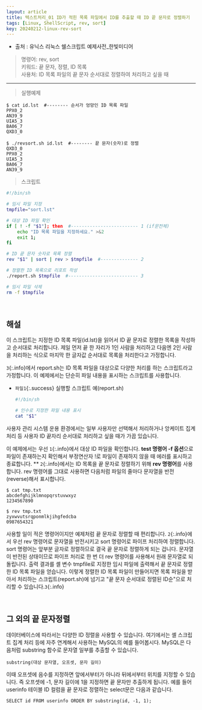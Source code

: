 ```yaml
---
layout: article
title: 텍스트처리_01 ID가 적힌 목록 파일에서 ID를 추출할 때 ID 끝 문자로 정렬하기
tags: [Linux, ShellScript, rev, sort]
key: 20240212-linux-rev-sort
---
```


- 출처 : 유닉스 리눅스 쉘스크립트 예제사전_한빛미디어

> 명령어: rev, sort  
> 키워드: 끝 문자, 정렬, ID 목록  
> 사용처: ID 목록 파일의 끝 문자 순서대로 정렬하여 처리하고 싶을 때

--- 

> 실행예제

```
$ cat id.lst  #-------- 순서가 엉망인 ID 목록 파일
PPX0_2
AN39_9
UIA5_3
BA06_7
QXD3_0

$ ./revsort.sh id.lst  #-------- 끝 문자(숫자)로 정렬
QXD3_0
PPX0_2
UIA5_3
BA06_7
AN39_9
```

> 스크립트

```bash
#!/bin/sh

# 임시 파일 지정
tmpfile="sort.lst"

# 대상 ID 파일 확인
if [ ! -f "$1"]; then  #------------------------- 1 (if문전체)
    echo "ID 목록 파일을 지정하세요." >&2
    exit 1;
fi

# ID 끝 문자 숫자로 목록 정렬
rev "$1" | sort | rev > $tmpfile  #-------------- 2

# 정렬한 ID 목록으로 리포트 작성
./report.sh $tmpfile  #-------------------------- 3

# 임시 파일 삭제
rm -f $tmpfile
```

&nbsp;
&nbsp;
                                                
## **해설**

이 스크립트는 지정한 ID 목록 파일(id.lst)을 읽어서 ID 끝 문자로 정렬한 목록을 작성하고 순서대로 처리합니다. 제일 먼저 끝 한 자리가 1인 사람을 처리하고 다음엔 2인 사람을 처리하는 식으로 마지막 한 글자값 순서대로 목록을 처리한다고 가정합니다.

`3`{:.info}에서 report.sh는 ID 목록 파일을 대상으로 다양한 처리를 하는 스크립트라고 가정합니다. 이 예제에서는 단순히 파일 내용을 표시하는 스크립트를 사용합니다.

- `파일1`{:.success} 실행할 스크립트 예(report.sh)

    ```bash
    #!/bin/sh

    # 인수로 지정한 파일 내용 표시
    cat "$1"
    ```

사용자 관리 시스템 운용 환경에서는 일부 사용자만 선택해서 처리하거나 앙케이트 집계 처리 등 사용자 ID 끝자리 순서대로 처리하고 싶을 때가 가끔 있습니다.

이 예제에서는 우선 `1`{:.info}에서 대상 ID 파일을 확인합니다. **test 명령어 -f 옵션**으로 파일이 존재하는지 확인해서 부정연산자 !로 파일이 존재하지 않을 때 에러를 표시하고 종료합니다.
**
`2`{:.info}에서는 ID 목록을 끝 문자로 정렬하기 위해 **rev 명령어**를 사용합니다. rev 명령어를 그대로 사용하면 다음처럼 파일의 줄마다 문자열을 반전(reverse)해서 표시합니다.

```
$ cat tmp.txt
abcdefghijklmnopqrstuvwxyz
1234567890

$ rev tmp.txt
zyxwvutsrqponmlkjihgfedcba
0987654321
```

사용할 일이 적은 명령어이지만 예제처럼 끝 문자로 정렬할 때 편리합니다. `2`{:.info}에서 우선 rev 명령어로 문자열을 반전시키고 sort 명령어로 파이프 처리하여 정렬합니다. sort 명령어는 앞부분 글자로 정렬하므로 결국 끝 문자로 정렬하게 되는 겁니다. 문자열이 반전된 상태이므로 파이프 처리로 한 번 더 rev 명령어를 사용해서 원래 문자열로 되돌립니다. 출력 결과를 셸 변수 tmpfile로 지정한 임시 파일에 출력해서 끝 문자로 정렬한 ID 목록 파일을 얻습니다. 이렇게 정렬한 ID 목록 파일이 만들어지면 목록 파일을 받아서 처리하는 스크립트(report.sh)에 넘기고 "끝 문자 순서대로 정렬된 ID순"으로 처리할 수 있습니다.`3`{:.info}


&nbsp;
&nbsp;

## **그 외의 끝 문자정렬**

데이터베이스에 따라서는 다양한 ID 정렬을 사용할 수 있습니다. 여기에서는 셸 스크립트 집계 처리 등에 자주 연계해서 사용하는 MySQL의 예를 들어봅시다. MySQL은 다음처럼 substring 함수로 문자열 일부를 추출할 수 있습니다.

```
substring(대상 문자열, 오프셋, 문자 길이)
```

이때 오프셋에 음수를 지정하면 앞에서부터가 아니라 뒤에서부터 위치를 지정할 수 있습니다. 즉 오프셋에 -1, 문자 길이에 1을 지정하면 끝 문자만 추출하게 됩니다. 예를 들어 userinfo 테이블 ID 컬럼을 끝 문자로 정렬하는 select문은 다음과 같습니다.

```
SELECT id FROM userinfo ORDER BY substring(id, -1, 1);
```